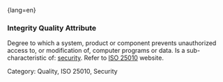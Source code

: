 {lang=en}
### Integrity Quality Attribute
Degree to which a system, product or component prevents unauthorized access to, or modification of, computer programs or data.
Is a sub-characteristic of: [security](#term-security-quality-attribute).
Refer to [ISO 25010](http://iso25000.com/index.php/en/iso-25000-standards/iso-25010) website.

Category: Quality, ISO 25010, Security

